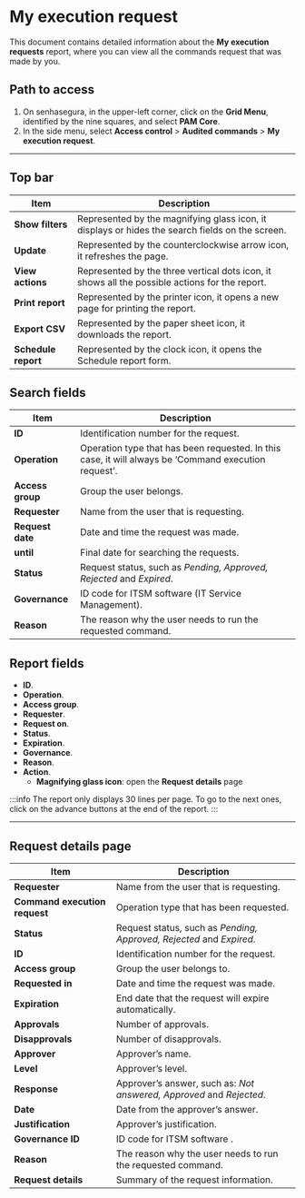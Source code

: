 # My execution request

This document contains detailed information about the **My execution requests** report, where you can view all the commands request that was made by you.

## Path to access

1. On senhasegura, in the upper-left corner, click on the **Grid Menu**, identified by the nine squares, and select **PAM Core**.
2. In the side menu, select **Access control** > **Audited commands** > **My execution request**.

***
## Top bar
**Item**|**Description**
|---|---|
**Show filters**|Represented by the magnifying glass icon, it displays or hides the search fields on the screen.
**Update**|Represented by the counterclockwise arrow icon, it refreshes the page.
**View actions**|Represented by the three vertical dots icon, it shows all the possible actions for the report.
**Print report**|Represented by the printer icon, it opens a new page for printing the report.
**Export CSV**|Represented by the paper sheet icon, it downloads the report.
**Schedule report**|Represented by the clock icon, it opens the Schedule report form.


## Search fields

**Item**|**Description**
|---|---|
**ID**|Identification number for the request.
**Operation**|Operation type that has been requested. In this case, it will always be ‘Command execution request’.
**Access group**|Group the user belongs.
**Requester**|Name from the user that is requesting.
**Request date**|Date and time the request was made.
**until**|Final date for searching the requests.
**Status**|Request status, such as *Pending, Approved, Rejected* and *Expired*.
**Governance**|ID code for ITSM software (IT Service Management).
**Reason**|The reason why the user needs to run the requested command. 

## Report fields

* **ID**.
* **Operation**.
* **Access group**.
* **Requester**.
* **Request on**.
* **Status**.
* **Expiration**.
* **Governance**.
* **Reason**.
* **Action**.
    * **Magnifying glass icon**: open the **Request details** page

 :::info
The report only displays 30 lines per page. To go to the next ones, click on the advance buttons at the end of the report.
:::
***
## Request details page

**Item**|**Description**
|---|---|
**Requester**|Name from the user that is requesting.
**Command execution request**|Operation type that has been requested.
**Status**|Request status, such as *Pending, Approved, Rejected* and *Expired*.
**ID**|Identification number for the request.
**Access group**|Group the user belongs to.
**Requested in**|Date and time the request was made.
**Expiration**|End date that the request will expire automatically.
**Approvals**|Number of approvals.
**Disapprovals**|Number of disapprovals.
**Approver**|Approver’s name.
**Level**|Approver’s level.
**Response**|Approver’s answer, such as: *Not answered, Approved* and *Rejected*.
**Date**|Date from the approver’s answer.
**Justification**|Approver’s justification.
**Governance ID**|ID code for ITSM software .
**Reason**|The reason why the user needs to run the requested command.
**Request details**|Summary of the request information.